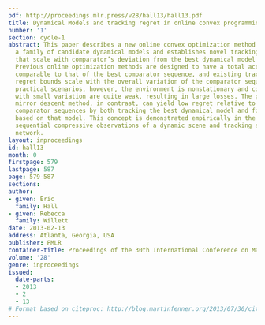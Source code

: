 ```yaml
---
pdf: http://proceedings.mlr.press/v28/hall13/hall13.pdf
title: Dynamical Models and tracking regret in online convex programming
number: '1'
section: cycle-1
abstract: This paper describes a new online convex optimization method which incorporates
  a family of candidate dynamical models and establishes novel tracking regret bounds
  that scale with comparator’s deviation from the best dynamical model in this family.
  Previous online optimization methods are designed to have a total accumulated loss
  comparable to that of the best comparator sequence, and existing tracking or shifting
  regret bounds scale with the overall variation of the comparator sequence. In many
  practical scenarios, however, the environment is nonstationary and comparator sequences
  with small variation are quite weak, resulting in large losses. The proposed dynamic
  mirror descent method, in contrast, can yield low regret relative to highly variable
  comparator sequences by both tracking the best dynamical model and forming predictions
  based on that model. This concept is demonstrated empirically in the context of
  sequential compressive observations of a dynamic scene and tracking a dynamic social
  network.
layout: inproceedings
id: hall13
month: 0
firstpage: 579
lastpage: 587
page: 579-587
sections: 
author:
- given: Eric
  family: Hall
- given: Rebecca
  family: Willett
date: 2013-02-13
address: Atlanta, Georgia, USA
publisher: PMLR
container-title: Proceedings of the 30th International Conference on Machine Learning
volume: '28'
genre: inproceedings
issued:
  date-parts:
  - 2013
  - 2
  - 13
# Format based on citeproc: http://blog.martinfenner.org/2013/07/30/citeproc-yaml-for-bibliographies/
---
```

